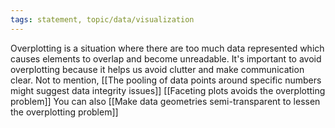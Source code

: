 ```yaml
---
tags: statement, topic/data/visualization
---
```

Overplotting is a situation where there are too much data represented which causes elements to overlap and become unreadable. It's important to avoid overplotting because it helps us avoid clutter and make communication clear. Not to mention, [[The pooling of data points around specific numbers might suggest data integrity issues]] [[Faceting plots avoids the overplotting problem]] You can also [[Make data geometries semi-transparent to lessen the overplotting problem]] 


